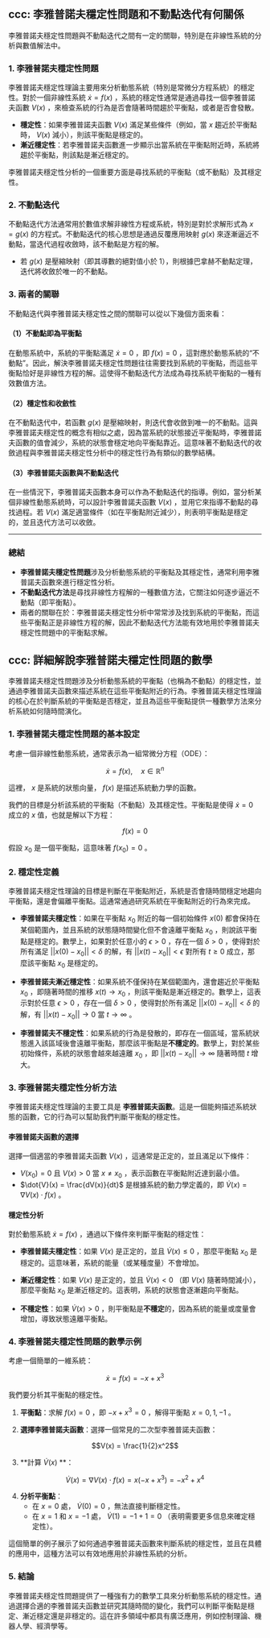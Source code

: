 ## ccc: 李雅普諾夫穩定性問題和不動點迭代有何關係

李雅普諾夫穩定性問題與不動點迭代之間有一定的關聯，特別是在非線性系統的分析與數值解法中。

### **1. 李雅普諾夫穩定性問題**

李雅普諾夫穩定性理論主要用來分析動態系統（特別是常微分方程系統）的穩定性。對於一個非線性系統  $`\dot{x} = f(x)`$ ，系統的穩定性通常是通過尋找一個李雅普諾夫函數  $`V(x)`$ ，來檢查系統的行為是否會隨著時間趨於平衡點，或者是否會發散。

- **穩定性**：如果李雅普諾夫函數  $`V(x)`$  滿足某些條件（例如，當  $`x`$  趨近於平衡點時， $`V(x)`$  減小），則該平衡點是穩定的。
- **漸近穩定性**：若李雅普諾夫函數進一步顯示出當系統在平衡點附近時，系統將趨於平衡點，則該點是漸近穩定的。

李雅普諾夫穩定性分析的一個重要方面是尋找系統的平衡點（或不動點）及其穩定性。

### **2. 不動點迭代**

不動點迭代方法通常用於數值求解非線性方程或系統，特別是對於求解形式為  $`x = g(x)`$  的方程式。不動點迭代的核心思想是通過反覆應用映射  $`g(x)`$  來逐漸逼近不動點，當迭代過程收斂時，該不動點是方程的解。

- 若  $`g(x)`$  是壓縮映射（即其導數的絕對值小於 1），則根據巴拿赫不動點定理，迭代將收斂於唯一的不動點。

### **3. 兩者的關聯**

不動點迭代與李雅普諾夫穩定性之間的關聯可以從以下幾個方面來看：

#### **（1）不動點即為平衡點**

在動態系統中，系統的平衡點滿足  $`\dot{x} = 0`$ ，即  $`f(x) = 0`$ ，這對應於動態系統的“不動點”。因此，解決李雅普諾夫穩定性問題往往需要找到系統的平衡點，而這些平衡點恰好是非線性方程的解。這使得不動點迭代方法成為尋找系統平衡點的一種有效數值方法。

#### **（2）穩定性和收斂性**

在不動點迭代中，若函數  $`g(x)`$  是壓縮映射，則迭代會收斂到唯一的不動點。這與李雅普諾夫穩定性的概念有相似之處，因為當系統的狀態接近平衡點時，李雅普諾夫函數的值會減少，系統的狀態會穩定地向平衡點靠近。這意味著不動點迭代的收斂過程與李雅普諾夫穩定性分析中的穩定性行為有類似的數學結構。

#### **（3）李雅普諾夫函數與不動點迭代**

在一些情況下，李雅普諾夫函數本身可以作為不動點迭代的指導。例如，當分析某個非線性動態系統時，可以設計李雅普諾夫函數  $`V(x)`$ ，並用它來指導不動點的尋找過程。若  $`V(x)`$  滿足適當條件（如在平衡點附近減少），則表明平衡點是穩定的，並且迭代方法可以收斂。

---

### **總結**

- **李雅普諾夫穩定性問題**涉及分析動態系統的平衡點及其穩定性，通常利用李雅普諾夫函數來進行穩定性分析。
- **不動點迭代方法**是尋找非線性方程解的一種數值方法，它關注如何逐步逼近不動點（即平衡點）。
- 兩者的關聯在於：李雅普諾夫穩定性分析中常常涉及找到系統的平衡點，而這些平衡點正是非線性方程的解，因此不動點迭代方法能有效地用於李雅普諾夫穩定性問題中的平衡點求解。

## ccc: 詳細解說李雅普諾夫穩定性問題的數學

李雅普諾夫穩定性問題涉及分析動態系統的平衡點（也稱為不動點）的穩定性，並通過李雅普諾夫函數來描述系統在這些平衡點附近的行為。李雅普諾夫穩定性理論的核心在於判斷系統的平衡點是否穩定，並且為這些平衡點提供一種數學方法來分析系統如何隨時間演化。

### 1. 李雅普諾夫穩定性問題的基本設定

考慮一個非線性動態系統，通常表示為一組常微分方程（ODE）：

```math
\dot{x} = f(x), \quad x \in \mathbb{R}^n
```

這裡， $`x`$  是系統的狀態向量， $`f(x)`$  是描述系統動力學的函數。

我們的目標是分析該系統的平衡點（不動點）及其穩定性。平衡點是使得  $`\dot{x} = 0`$  成立的  $`x`$  值，也就是解以下方程：

```math
f(x) = 0
```

假設  $`x_0`$  是一個平衡點，這意味著  $`f(x_0) = 0`$ 。

### 2. 穩定性定義

李雅普諾夫穩定性理論的目標是判斷在平衡點附近，系統是否會隨時間穩定地趨向平衡點，還是會偏離平衡點。這通常通過研究系統在平衡點附近的行為來完成。

- **李雅普諾夫穩定性**：如果在平衡點  $`x_0`$  附近的每一個初始條件  $`x(0)`$  都會保持在某個範圍內，並且系統的狀態隨時間變化但不會遠離平衡點  $`x_0`$ ，則說該平衡點是穩定的。數學上，如果對於任意小的  $`\epsilon > 0`$ ，存在一個  $`\delta > 0`$ ，使得對於所有滿足  $`||x(0) - x_0|| < \delta`$  的解，有  $`||x(t) - x_0|| < \epsilon`$  對所有  $`t \geq 0`$  成立，那麼該平衡點  $`x_0`$  是穩定的。

- **李雅普諾夫漸近穩定性**：如果系統不僅保持在某個範圍內，還會趨近於平衡點  $`x_0`$ ，即隨著時間的推移  $`x(t) \to x_0`$ ，則該平衡點是漸近穩定的。數學上，這表示對於任意  $`\epsilon > 0`$ ，存在一個  $`\delta > 0`$ ，使得對於所有滿足  $`||x(0) - x_0|| < \delta`$  的解，有  $`||x(t) - x_0|| \to 0`$  當  $`t \to \infty`$ 。

- **李雅普諾夫不穩定性**：如果系統的行為是發散的，即存在一個區域，當系統狀態進入該區域後會遠離平衡點，那麼該平衡點是**不穩定的**。數學上，對於某些初始條件，系統的狀態會越來越遠離  $`x_0`$ ，即  $`||x(t) - x_0|| \to \infty`$  隨著時間  $`t`$  增大。

### 3. 李雅普諾夫穩定性分析方法

李雅普諾夫穩定性理論的主要工具是 **李雅普諾夫函數**。這是一個能夠描述系統狀態的函數，它的行為可以幫助我們判斷平衡點的穩定性。

#### **李雅普諾夫函數的選擇**

選擇一個適當的李雅普諾夫函數  $`V(x)`$ ，這通常是正定的，並且滿足以下條件：

-  $`V(x_0) = 0`$  且  $`V(x) > 0`$  當  $`x \neq x_0`$ ，表示函數在平衡點附近達到最小值。
-  $`\dot{V}(x) = \frac{dV(x)}{dt}`$  是根據系統的動力學定義的，即  $`\dot{V}(x) = \nabla V(x) \cdot f(x)`$ 。

#### **穩定性分析**

對於動態系統  $`\dot{x} = f(x)`$ ，通過以下條件來判斷平衡點的穩定性：

- **李雅普諾夫穩定性**：如果  $`V(x)`$  是正定的，並且  $`\dot{V}(x) \leq 0`$ ，那麼平衡點  $`x_0`$  是穩定的。這意味著，系統的能量（或某種度量）不會增加。
  
- **漸近穩定性**：如果  $`V(x)`$  是正定的，並且  $`\dot{V}(x) < 0`$ （即  $`V(x)`$  隨著時間減小），那麼平衡點  $`x_0`$  是漸近穩定的。這表明，系統的狀態會逐漸趨向平衡點。

- **不穩定性**：如果  $`\dot{V}(x) > 0`$ ，則平衡點是**不穩定**的，因為系統的能量或度量會增加，導致狀態遠離平衡點。

### 4. 李雅普諾夫穩定性問題的數學示例

考慮一個簡單的一維系統：

```math
\dot{x} = f(x) = -x + x^3
```

我們要分析其平衡點的穩定性。

1. **平衡點**：求解  $`f(x) = 0`$ ，即  $`-x + x^3 = 0`$ ，解得平衡點  $`x = 0, 1, -1`$ 。

2. **選擇李雅普諾夫函數**：選擇一個常見的二次型李雅普諾夫函數：
   
```math
V(x) = \frac{1}{2}x^2
```


3. **計算  $`\dot{V}(x)`$ **：
   
```math
\dot{V}(x) = \nabla V(x) \cdot f(x) = x(-x + x^3) = -x^2 + x^4
```


4. **分析平衡點**：
   - 在  $`x = 0`$  處， $`\dot{V}(0) = 0`$ ，無法直接判斷穩定性。
   - 在  $`x = 1`$  和  $`x = -1`$  處， $`\dot{V}(1) = -1 + 1 = 0`$ （表明需要更多信息來確定穩定性）。

這個簡單的例子展示了如何通過李雅普諾夫函數來判斷系統的穩定性，並且在具體的應用中，這種方法可以有效地應用於非線性系統的分析。

### 5. 結論

李雅普諾夫穩定性問題提供了一種強有力的數學工具來分析動態系統的穩定性。通過選擇合適的李雅普諾夫函數並研究其隨時間的變化，我們可以判斷平衡點是穩定、漸近穩定還是非穩定的。這在許多領域中都具有廣泛應用，例如控制理論、機器人學、經濟學等。

